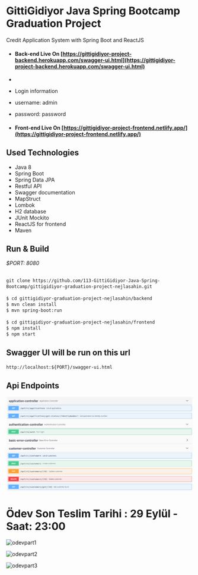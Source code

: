 # GittiGidiyor Java Spring Bootcamp Graduation Project
Credit Application System with Spring Boot and ReactJS

- #### Back-end Live On [https://gittigidiyor-project-backend.herokuapp.com/swagger-ui.html](https://gittigidiyor-project-backend.herokuapp.com/swagger-ui.html)
- 
- Login information
- username: admin
- password: password

- #### Front-end Live On [https://gittigidiyor-project-frontend.netlify.app/](https://gittigidiyor-project-frontend.netlify.app/)

## Used Technologies

- Java 8
- Spring Boot
- Spring Data JPA
- Restful API
- Swagger documentation
- MapStruct
- Lombok
- H2 database
- JUnit Mockito
- ReactJS for frontend
- Maven

## Run & Build

*$PORT: 8080*

```ssh

git clone https://github.com/113-GittiGidiyor-Java-Spring-Bootcamp/gittigidiyor-graduation-project-nejlasahin.git

$ cd gittigidiyor-graduation-project-nejlasahin/backend
$ mvn clean install
$ mvn spring-boot:run

$ cd gittigidiyor-graduation-project-nejlasahin/frontend
$ npm install
$ npm start

```
## Swagger UI will be run on this url

`http://localhost:${PORT}/swagger-ui.html`

## Api Endpoints

![endpoints](./docs/api-endpoint.PNG)


# Ödev Son Teslim Tarihi : 29 Eylül - Saat: 23:00

![odevpart1](https://user-images.githubusercontent.com/45206582/133460137-dbd5583e-1ac9-426f-a6f0-abf5983f6fd6.PNG)


![odevpart2](https://user-images.githubusercontent.com/45206582/133460164-f0b61470-f3e9-49cb-8b0e-8ae9afb45e2e.PNG)


![odevpart3](https://user-images.githubusercontent.com/45206582/133460177-2e2e561e-e1ac-4c42-96a7-5bce51eb8228.PNG)


